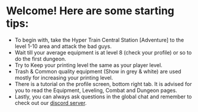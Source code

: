 # Welcome! Here are some starting tips:

* To begin with, take the Hyper Train Central Station [Adventure] to the level 1-10 area and attack the bad guys.
* Wait till your average equipment is at level 8 (check your profile) or so to do the first dungeon.
* Try to Keep your printing level the same as your player level.
* Trash & Common quality equipment (Show in grey & white) are used mostly for increasing your printing level.
* There is a tutorial on the profile screen, bottom right tab. It is advised for you to read the Equipment, Leveling, Combat and Dungeon pages.
* Lastly, you can always ask questions in the global chat and remember to check out our [discord server](https://discord.gg/JREx8xz).
